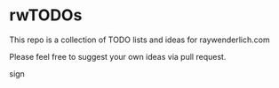 # rwTODOs

This repo is a collection of TODO lists and ideas for raywenderlich.com

Please feel free to suggest your own ideas via pull request.

sign
